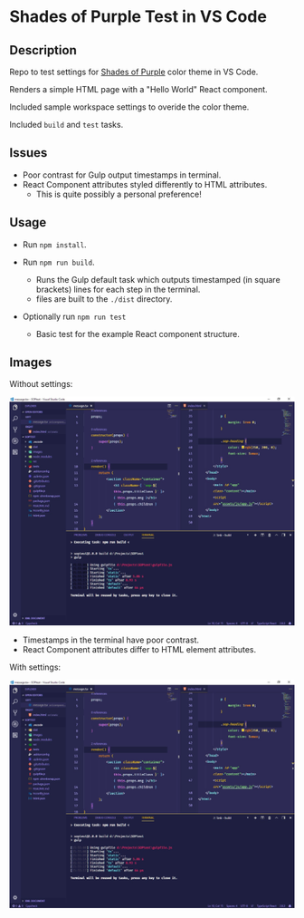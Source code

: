 # Shades of Purple Test in VS Code


## Description
Repo to  test settings for [Shades of Purple](https://github.com/ahmadawais/shades-of-purple-vscode) color theme in VS Code.

Renders a simple HTML page with a "Hello World" React component.

Included sample workspace settings to overide the color theme.

Included `build` and `test` tasks.

## Issues

- Poor contrast for Gulp output timestamps in terminal.
- React Component attributes styled differently to HTML attributes.
    - This is quite possibly a personal preference!

## Usage

- Run `npm install`.
- Run `npm run build`.
    - Runs the Gulp default task which outputs timestamped (in square brackets) lines for each step in the terminal.
    - files are built to the `./dist` directory.

- Optionally run `npm run test`
    - Basic test for the example React component structure.

## Images

Without settings:

![Without Settings](/images/sop_no_settings.jpg)

- Timestamps in the terminal have poor contrast.
- React Component attributes differ to HTML element attributes.

With settings:

![With Settings](/images/sop_with_settings.jpg)
